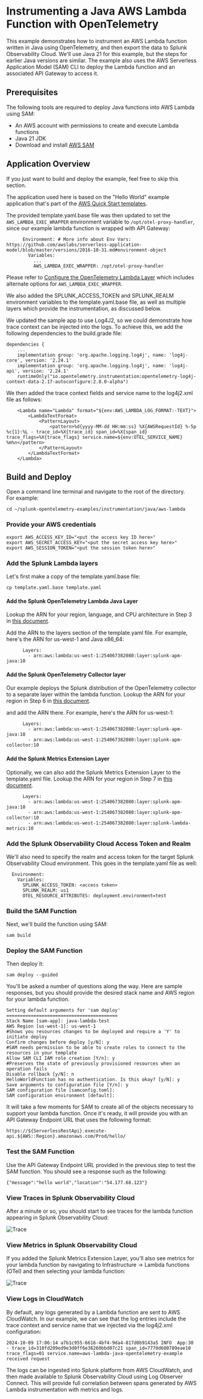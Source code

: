 # Instrumenting a Java AWS Lambda Function with OpenTelemetry

This example demonstrates how to instrument an AWS Lambda function written in
Java using OpenTelemetry, and then export the data to Splunk Observability
Cloud.  We'll use Java 21 for this example, but the steps for earlier Java versions 
are similar.  The example also uses the AWS Serverless Application Model (SAM)
CLI to deploy the Lambda function and an associated API Gateway to access it.

## Prerequisites

The following tools are required to deploy Java functions into AWS Lambda using SAM:

* An AWS account with permissions to create and execute Lambda functions
* Java 21 JDK
* Download and install [AWS SAM](https://docs.aws.amazon.com/serverless-application-model/latest/developerguide/install-sam-cli.html)

## Application Overview

If you just want to build and deploy the example, feel free to skip this section.

The application used here is based on the "Hello World" example application that's part of the
[AWS Quick Start templates](https://docs.aws.amazon.com/serverless-application-model/latest/developerguide/using-sam-cli-init.html).

The provided template.yaml.base file was then updated to set the `AWS_LAMBDA_EXEC_WRAPPER` environment
variable to `/opt/otel-proxy-handler`, since our example lambda function is wrapped with API Gateway: 

````
      Environment: # More info about Env Vars: https://github.com/awslabs/serverless-application-model/blob/master/versions/2016-10-31.md#environment-object
        Variables:
          ...
          AWS_LAMBDA_EXEC_WRAPPER: /opt/otel-proxy-handler
````

Please refer to [Configure the OpenTelemetry Lambda Layer](https://docs.splunk.com/observability/en/gdi/get-data-in/serverless/aws/otel-lambda-layer/instrumentation/lambda-language-layers.html#configure-the-splunk-opentelemetry-lambda-layer) 
which includes alternate options for `AWS_LAMBDA_EXEC_WRAPPER`. 

We also added the SPLUNK_ACCESS_TOKEN and SPLUNK_REALM environment variables to the
template.yaml.base file, as well as multiple layers which provide the instrumentation, 
as discussed below. 

We updated the sample app to use Log4J2, so we could demonstrate how trace context
can be injected into the logs. To achieve this, we add the following dependencies
to the build.grade file: 

````
dependencies {
    ...
    implementation group: 'org.apache.logging.log4j', name: 'log4j-core', version: '2.24.1'
    implementation group: 'org.apache.logging.log4j', name: 'log4j-api', version: '2.24.1'
    runtimeOnly("io.opentelemetry.instrumentation:opentelemetry-log4j-context-data-2.17-autoconfigure:2.8.0-alpha")
````

We then added the trace context fields and service name to the log4j2.xml file as follows: 

````
    <Lambda name="Lambda" format="${env:AWS_LAMBDA_LOG_FORMAT:-TEXT}">
        <LambdaTextFormat>
            <PatternLayout>
                <pattern>%d{yyyy-MM-dd HH:mm:ss} %X{AWSRequestId} %-5p %c{1}:%L - trace_id=%X{trace_id} span_id=%X{span_id} trace_flags=%X{trace_flags} service.name=${env:OTEL_SERVICE_NAME} %m%n</pattern>
            </PatternLayout>
        </LambdaTextFormat>
    </Lambda>
````

## Build and Deploy

Open a command line terminal and navigate to the root of the directory.  
For example:

````
cd ~/splunk-opentelemetry-examples/instrumentation/java/aws-lambda
````

### Provide your AWS credentials

````
export AWS_ACCESS_KEY_ID="<put the access key ID here>"
export AWS_SECRET_ACCESS_KEY="<put the secret access key here>"
export AWS_SESSION_TOKEN="<put the session token here>"
````

### Add the Splunk Lambda layers

Let's first make a copy of the template.yaml.base file:

````
cp template.yaml.base template.yaml
````

#### Add the Splunk OpenTelemetry Lambda Java Layer

Lookup the ARN for your
region, language, and CPU architecture in Step 3 in [this document](https://docs.splunk.com/observability/en/gdi/get-data-in/serverless/aws/otel-lambda-layer/instrumentation/lambda-language-layers.html#install-the-aws-lambda-layer-for-your-language).

Add the ARN to the layers section of the template.yaml file.  For example, here's the 
ARN for us-west-1 and Java x86_64: 

````
      Layers:
        - arn:aws:lambda:us-west-1:254067382080:layer:splunk-apm-java:10
````

#### Add the Splunk OpenTelemetry Collector layer

Our example deploys the Splunk distribution of the OpenTelemetry collector
to a separate layer within the lambda function.  Lookup the ARN for your
region in Step 6 in [this document](https://docs.splunk.com/observability/en/gdi/get-data-in/serverless/aws/otel-lambda-layer/instrumentation/lambda-language-layers.html#install-the-aws-lambda-layer-for-your-language).

 and add the ARN there.  For example,
here's the ARN for us-west-1:

````
      Layers:
        - arn:aws:lambda:us-west-1:254067382080:layer:splunk-apm-java:10
        - arn:aws:lambda:us-west-1:254067382080:layer:splunk-apm-collector:10
````

#### Add the Splunk Metrics Extension Layer

Optionally, we can also add the Splunk Metrics Extension Layer to the template.yaml file.
Lookup the ARN for your
region in Step 7 in [this document](https://docs.splunk.com/observability/en/gdi/get-data-in/serverless/aws/otel-lambda-layer/instrumentation/lambda-language-layers.html#install-the-aws-lambda-layer-for-your-language).

````
      Layers:
        - arn:aws:lambda:us-west-1:254067382080:layer:splunk-apm-java:10
        - arn:aws:lambda:us-west-1:254067382080:layer:splunk-apm-collector:10
        - arn:aws:lambda:us-west-1:254067382080:layer:splunk-lambda-metrics:10
````

### Add the Splunk Observability Cloud Access Token and Realm

We'll also need to specify the realm and access token for the target
Splunk Observability Cloud environment.  This goes in the template.yaml
file as well:

````
  Environment: 
    Variables:
      SPLUNK_ACCESS_TOKEN: <access token>
      SPLUNK_REALM: us1
      OTEL_RESOURCE_ATTRIBUTES: deployment.environment=test
````

### Build the SAM Function

Next, we'll build the function using SAM:

````
sam build
````
### Deploy the SAM Function

Then deploy it:

````
sam deploy --guided
````

You'll be asked a number of questions along the way.  Here are sample responses,
but you should provide the desired stack name and AWS region for your lambda
function.

````
Setting default arguments for 'sam deploy'
=========================================
Stack Name [sam-app]: java-lambda-test
AWS Region [us-west-1]: us-west-1
#Shows you resources changes to be deployed and require a 'Y' to initiate deploy
Confirm changes before deploy [y/N]: y
#SAM needs permission to be able to create roles to connect to the resources in your template
Allow SAM CLI IAM role creation [Y/n]: y
#Preserves the state of previously provisioned resources when an operation fails
Disable rollback [y/N]: n
HelloWorldFunction has no authentication. Is this okay? [y/N]: y
Save arguments to configuration file [Y/n]: y
SAM configuration file [samconfig.toml]: 
SAM configuration environment [default]: 
````

It will take a few moments for SAM to create all of the objects necessary to
support your lambda function.  Once it's ready, it will provide you with an API
Gateway Endpoint URL that uses the following format:

````
https://${ServerlessRestApi}.execute-api.${AWS::Region}.amazonaws.com/Prod/hello/
````

### Test the SAM Function

Use the API Gateway Endpoint URL provided in the previous step to test the SAM function.
You should see a response such as the following:

````
{"message":"hello world","location":"54.177.68.123"}
````

### View Traces in Splunk Observability Cloud

After a minute or so, you should start to see traces for the lambda function
appearing in Splunk Observability Cloud:

![Trace](./images/trace.png)

### View Metrics in Splunk Observability Cloud

If you added the Splunk Metrics Extension Layer, you'll also see metrics for your
lambda function by navigating to Infrastructure -> Lambda functions (OTel) and
then selecting your lambda function:

![Trace](./images/lambda-dashboard.png)

### View Logs in CloudWatch

By default, any logs generated by a Lambda function are sent to AWS CloudWatch. 
In our example, we can see that the log entries include the trace context and
service name that we injected via the log4j2.xml configuration: 

````
2024-10-09 17:06:14 a7b1c955-6616-4bf4-9da4-817d0b9143a5 INFO  App:30 - trace_id=310fd209ed9e3d0ff6e36260bbd07c21 span_id=7770d600789eae10 trace_flags=01 service.name=aws-lambda-java-opentelemetry-example received request
````

The logs can be ingested into Splunk platform from AWS CloudWatch, and then made
available to Splunk Observability Cloud using Log Observer Connect.  This will 
provide full correlation between spans generated by AWS Lambda instrumentation 
with metrics and logs. 
